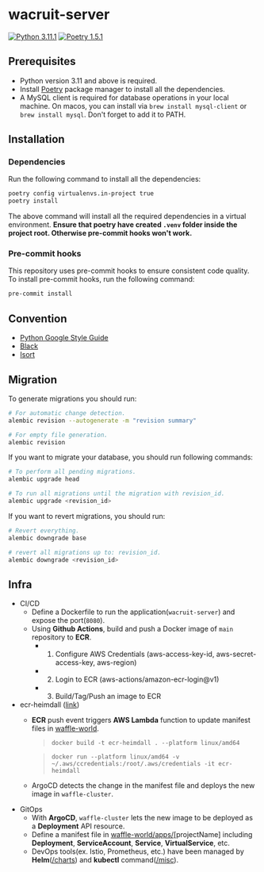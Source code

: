 # wacruit-server

[![Python 3.11.1](https://img.shields.io/badge/python-3.11.1-blue.svg)](https://www.python.org/downloads/release/python-3111/)
[![Poetry 1.5.1](https://img.shields.io/badge/poetry-1.5.1-yellow.svg/)](https://github.com/python-poetry/poetry/releases/tag/1.5.1)

## Prerequisites

- Python version 3.11 and above is required.
- Install [Poetry](https://python-poetry.org/docs/#installation) package manager to install all the dependencies.
- A MySQL client is required for database operations in your local machine. On macos, you can install via `brew install mysql-client` or `brew install mysql`. Don't forget to add it to PATH.

## Installation

### Dependencies

Run the following command to install all the dependencies:
```bash
poetry config virtualenvs.in-project true
poetry install
```
The above command will install all the required dependencies in a virtual environment. **Ensure that poetry have created `.venv` folder inside the project root. Otherwise pre-commit hooks won't work.**

### Pre-commit hooks

This repository uses pre-commit hooks to ensure consistent code quality. To install pre-commit hooks, run the following command:

```bash
pre-commit install
```

## Convention

- [Python Google Style Guide](https://google.github.io/styleguide/pyguide.html)
- [Black](https://black.readthedocs.io/en/stable/)
- [Isort](https://pycqa.github.io/isort/)


## Migration

To generate migrations you should run:

```bash
# For automatic change detection.
alembic revision --autogenerate -m "revision summary"

# For empty file generation.
alembic revision
```

If you want to migrate your database, you should run following commands:

```bash
# To perform all pending migrations.
alembic upgrade head

# To run all migrations until the migration with revision_id.
alembic upgrade <revision_id>
```

If you want to revert migrations, you should run:
```bash
# Revert everything.
alembic downgrade base

# revert all migrations up to: revision_id.
alembic downgrade <revision_id>
```

## Infra
- CI/CD
  - Define a Dockerfile to run the application(`wacruit-server`) and expose the port(`8080`).
  - Using **Github Actions**, build and push a Docker image of `main` repository to **ECR**.
    - 1) Configure AWS Credentials (aws-access-key-id, aws-secret-access-key, aws-region)
    - 2) Login to ECR (aws-actions/amazon-ecr-login@v1)
    - 3) Build/Tag/Push an image to ECR
- ecr-heimdall ([link](https://github.com/wafflestudio/ecr-heimdall))
  - **ECR** push event triggers **AWS Lambda** function to update manifest files in [waffle-world](https://github.com/wafflestudio/waffle-world).
    > `docker build -t ecr-heimdall . --platform linux/amd64`

    > `docker run --platform linux/amd64 -v ~/.aws/ccredentials:/root/.aws/credentials -it ecr-heimdall`
  - ArgoCD detects the change in the manifest file and deploys the new image in `waffle-cluster`.
- GitOps
  - With **ArgoCD**, `waffle-cluster` lets the new image to be deployed as a **Deployment** API resource.
  - Define a manifest file in [waffle-world/apps/](https://github.com/wafflestudio/waffle-world/tree/main/apps)[projectName] including **Deployment**, **ServiceAccount**, **Service**, **VirtualService**, etc.
  - DevOps tools(ex. Istio, Prometheus, etc.) have been managed by **Helm**([/charts](https://github.com/wafflestudio/waffle-world/tree/main/charts)) and **kubectl** command([/misc](https://github.com/wafflestudio/waffle-world/tree/main/misc)).

